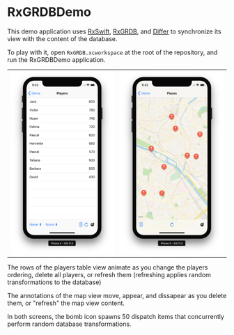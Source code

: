 RxGRDBDemo
==========

This demo application uses [RxSwift], [RxGRDB], and [Differ](https://github.com/tonyarnold/Differ) to synchronize its view with the content of the database.

To play with it, open `RxGRDB.xcworkspace` at the root of the repository, and run the RxGRDBDemo application.

|         |         |
| :-----: | :-----: |
| ![Screen shot 1](Documentation/Screen1.png) | ![Screen shot 2](Documentation/Screen2.png) |

The rows of the players table view animate as you change the players ordering, delete all players, or refresh them (refreshing applies random transformations to the database)

The annotations of the map view move, appear, and dissapear as you delete them, or "refresh" the map view content.

In both screens, the bomb icon spawns 50 dispatch items that concurrently perform random database transformations.

[Differ]: https://github.com/tonyarnold/Differ
[RxGRDB]: http://github.com/RxSwiftCommunity/RxGRDB
[RxSwift]: https://github.com/ReactiveX/RxSwift
